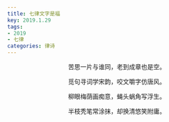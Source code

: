 ```yaml
---
title: 七律文字是福
key: 2019.1.29
tags: 
- 2019
- 七律
categories: 律诗
---
```


<p align="center">苦思一片与谁同，老到成章也是空。
</p>
<p align="center">觅句寻词学宋韵，咬文嚼字仿唐风。
</p>
<p align="center">柳眼梅荫画痴意，蝇头蜗角写浮生。
</p>
<p align="center">半枝秃笔常涂抹，却换清悠笑附庸。
</p>

